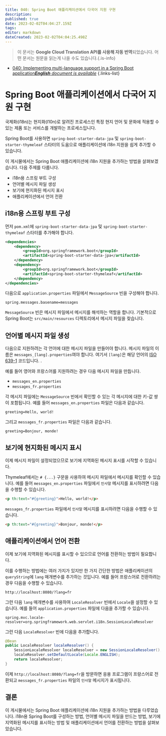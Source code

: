 ```yaml
---
title: 040: Spring Boot 애플리케이션에서 다국어 지원 구현
description: 
published: true
date: 2023-02-02T04:04:27.159Z
tags: 
editor: markdown
dateCreated: 2023-02-02T04:04:25.498Z
---
```


> 이 문서는 **Google Cloud Translation API를 사용해 자동 번역**되었습니다.
어떤 문서는 원문을 읽는게 나을 수도 있습니다.{.is-info}



- [040: Implementing multi-language support in a Spring Boot application***English** document is available*](/en/Knowledge-base/Spring-Boot/Learning/040-implementing-multi-language-support-in-a-spring-boot-application)
{.links-list}



# Spring Boot 애플리케이션에서 다국어 지원 구현

국제화(i18n)는 현지화(l10n)로 알려진 프로세스인 특정 현지 언어 및 문화에 적용할 수 있는 제품 또는 서비스를 개발하는 프로세스입니다.

Spring Boot를 사용하면 `spring-boot-starter-data-jpa` 및 `spring-boot-starter-thymeleaf` 스타터의 도움으로 애플리케이션에 i18n 지원을 쉽게 추가할 수 있습니다.

이 게시물에서는 Spring Boot 애플리케이션에 i18n 지원을 추가하는 방법을 살펴보겠습니다. 다음 주제를 다룹니다.

* i18n용 스프링 부트 구성
* 언어별 메시지 파일 생성
* 보기에 현지화된 메시지 표시
* 애플리케이션에서 언어 전환

## i18n용 스프링 부트 구성

먼저 `pom.xml`에 `spring-boot-starter-data-jpa` 및 `spring-boot-starter-thymeleaf` 스타터를 추가해야 합니다.

```xml
<dependencies>
    <dependency>
        <groupId>org.springframework.boot</groupId>
        <artifactId>spring-boot-starter-data-jpa</artifactId>
    </dependency>
    <dependency>
        <groupId>org.springframework.boot</groupId>
        <artifactId>spring-boot-starter-thymeleaf</artifactId>
    </dependency>
</dependencies>
```

다음으로 `application.properties` 파일에서 `MessageSource` 빈을 구성해야 합니다.

```properties
spring.messages.basename=messages
```

`MessageSource` 빈은 메시지 파일에서 메시지를 해석하는 역할을 합니다. 기본적으로 Spring Boot는 `src/main/resources` 디렉토리에서 메시지 파일을 찾습니다.

## 언어별 메시지 파일 생성

다음으로 지원하려는 각 언어에 대한 메시지 파일을 만들어야 합니다. 메시지 파일의 이름은 `messages_[lang].properties`여야 합니다. 여기서 `[lang]`은 해당 언어의 [ISO 639-1](https://en.wikipedia.org/wiki/List_of_ISO_639-1_codes) 코드입니다. .

예를 들어 영어와 프랑스어를 지원하려는 경우 다음 메시지 파일을 만듭니다.

* `messages_en.properties`
* `messages_fr.properties`

각 메시지 파일에는 `MessageSource` 빈에서 확인할 수 있는 각 메시지에 대한 키-값 쌍이 포함됩니다. 예를 들어 `messages_en.properties` 파일은 다음과 같습니다.

```properties
greeting=Hello, world!
```

그리고 `messages_fr.properties` 파일은 다음과 같습니다.

```properties
greeting=Bonjour, monde!
```

## 보기에 현지화된 메시지 표시

이제 메시지 파일이 설정되었으므로 보기에 지역화된 메시지 표시를 시작할 수 있습니다.

Thymeleaf에서는 `# {...}` 구문을 사용하여 메시지 파일에서 메시지를 확인할 수 있습니다. 예를 들어 `messages_en.properties` 파일에서 `인사말` 메시지를 표시하려면 다음을 수행할 수 있습니다.

```html
<p th:text="#{greeting}">Hello, world!</p>
```

`messages_fr.properties` 파일에서 `인사말` 메시지를 표시하려면 다음을 수행할 수 있습니다.

```html
<p th:text="#{greeting}">Bonjour, monde!</p>
```

## 애플리케이션에서 언어 전환

이제 보기에 지역화된 메시지를 표시할 수 있으므로 언어를 전환하는 방법이 필요합니다.

이를 수행하는 방법에는 여러 가지가 있지만 한 가지 간단한 방법은 애플리케이션의 `queryString`에 `lang` 매개변수를 추가하는 것입니다. 예를 들어 프랑스어로 전환하려는 경우 다음을 수행할 수 있습니다.

```
http://localhost:8080/?lang=fr
```

그런 다음 `lang` 매개변수를 사용하여 `LocaleResolver` 빈에서 `Locale`을 설정할 수 있습니다. 예를 들어 `application.properties` 파일에 다음을 추가할 수 있습니다.

```properties
spring.mvc.locale-resolver=org.springframework.web.servlet.i18n.SessionLocaleResolver
```

그런 다음 `LocaleResolver` 빈에 다음을 추가합니다.

```java
@Bean
public LocaleResolver localeResolver() {
    SessionLocaleResolver localeResolver = new SessionLocaleResolver();
    localeResolver.setDefaultLocale(Locale.ENGLISH);
    return localeResolver;
}
```

이제 `http://localhost:8080/?lang=fr`을 방문하면 응용 프로그램이 프랑스어로 전환되고 `messages_fr.properties` 파일의 `인사말` 메시지가 표시됩니다.

## 결론

이 게시물에서는 Spring Boot 애플리케이션에 i18n 지원을 추가하는 방법을 다루었습니다. i18n용 Spring Boot를 구성하는 방법, 언어별 메시지 파일을 만드는 방법, 보기에 지역화된 메시지를 표시하는 방법 및 애플리케이션에서 언어를 전환하는 방법을 살펴보았습니다.